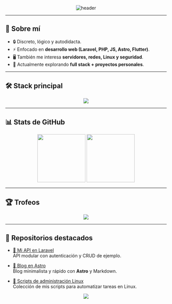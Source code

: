 <!-- Encabezado animado -->
<p align="center">
  <img src="https://capsule-render.vercel.app/api?type=waving&color=ff0000&height=150&section=header&text=LuisBg66&fontColor=ffffff&fontSize=40&animation=fadeIn&fontAlignY=35" alt="header" />
</p>

---

## 👤 Sobre mí
- 🔒 Discreto, lógico y autodidacta.  
- ⚡ Enfocado en **desarrollo web (Laravel, PHP, JS, Astro, Flutter)**.  
- 🖥️ También me interesa **servidores, redes, Linux y seguridad**.  
- 🎯 Actualmente explorando **full stack + proyectos personales**.  

---

## 🛠️ Stack principal
<p align="center">
  <img src="https://skillicons.dev/icons?i=php,laravel,js,astro,flutter,mysql,linux,docker,git" />
</p>

---

## 📊 Stats de GitHub
<p align="center">
  <img src="https://github-readme-stats.vercel.app/api?username=LuisBg66&show_icons=true&theme=tokyonight&hide_border=true&title_color=ff0000&icon_color=ff0000" height="150"/>
  <img src="https://github-readme-stats.vercel.app/api/top-langs/?username=LuisBg66&layout=compact&theme=tokyonight&hide_border=true&title_color=ff0000" height="150"/>
</p>

---

## 🏆 Trofeos
<p align="center">
  <img src="https://github-profile-trophy.vercel.app/?username=LuisBg66&theme=onedark&no-frame=true&row=1&column=6" />
</p>

---
## 📂 Repositorios destacados

- [📌 Mi API en Laravel](https://github.com/LuisBg66/mi-api-laravel)  
  API modular con autenticación y CRUD de ejemplo.  

- [📌 Blog en Astro](https://github.com/LuisBg66/mi-blog-astro)  
  Blog minimalista y rápido con **Astro** y Markdown.  

- [📌 Scripts de administración Linux](https://github.com/LuisBg66/scripts-linux)  
  Colección de mis scripts para automatizar tareas en Linux.


<p align="center">
  <img src="https://capsule-render.vercel.app/api?type=waving&color=ff0000&height=100&section=footer"/>
</p>

